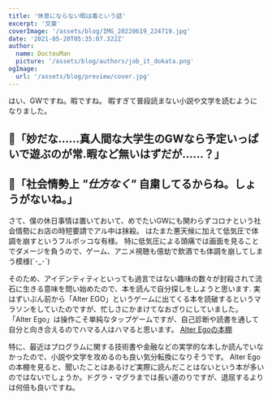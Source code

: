 ```yaml
---
title: '休息にならない暇は毒という話'
excerpt: '文豪'
coverImage: '/assets/blog/IMG_20220619_224719.jpg'
date: '2021-05-20T05:35:07.322Z'
author:
  name: DocteuMan
  picture: '/assets/blog/authors/job_it_dokata.png'
ogImage:
  url: '/assets/blog/preview/cover.jpg'
---
```

はい、GWですね。暇ですね。
暇すぎて普段読まない小説や文学を読むようになりました。

## 🤔「妙だな……真人間な大学生のGWなら予定いっぱいで遊ぶのが常.暇など無いはずだが……？」
## 🤥「社会情勢上 *"仕方なく"* 自粛してるからね。しょうがないね。」

さて、僕の休日事情は置いておいて、めでたいGWにも関わらずコロナという社会情勢にお店の時短要請でアル中は抹殺。
はたまた悪天候に加えて低気圧で体調を崩すというフルボッコな有様。
特に低気圧による頭痛では画面を見ることでダメージを負うので、ゲーム、アニメ視聴も億劫で飲酒でも体調を崩してしまう模様(´･_･`)

そのため、アイデンティティといっても過言ではない趣味の数々が封殺されて流石に生きる意味を問い始めたので、本を読んで自分探しをしようと思います.
実はずいぶん前から「Alter EGO」というゲームに出てくる本を読破するというマラソンをしていたのですが、忙しさにかまけてなおざりにしていました。
「Alter Ego」は操作こそ単純なタップゲームですが、自己診断や読書を通して自分と向き合えるのでハマる人はハマると思います。
[Alter Egoの本棚](http://alterego.caracolu.com/literatures)

特に、最近はプログラムに関する技術書や金融などの実学的な本しか読んでいなかったので、小説や文学を攻めるのも良い気分転換になりそうです。
Alter Egoの本棚を見ると、聞いたことはあるけど実際に読んだことはないという本が多いのではないでしょうか。ドグラ・マグラまでは長い道のりですが、退屈するよりは何倍も良いですね。